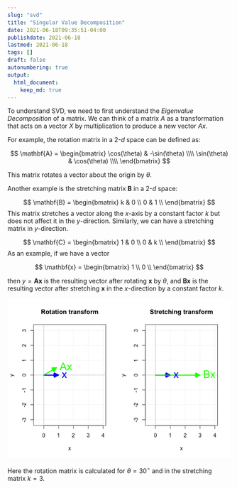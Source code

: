 ```yaml
---
slug: "svd"
title: "Singular Value Decomposition"
date: 2021-06-18T09:35:51-04:00 
publishdate: 2021-06-18
lastmod: 2021-06-18
tags: []
draft: false
autonumbering: true
output: 
  html_document:
    keep_md: true
---
```




To understand SVD, we need to first understand the *Eigenvalue Decomposition* of a matrix.
We can think of a matrix $A$ as a transformation that acts on a vector $X$ 
by multiplication to produce a new vector $Ax$. 

For example, the rotation matrix in a 2-$d$ space can be defined as:

$$
\mathbf{A} = 
\begin{bmatrix}
  \cos(\theta) & -\sin(\theta) \\\\
  \sin(\theta) & \cos(\theta) \\\\
\end{bmatrix}
$$ 

This matrix rotates a vector about the origin by $\theta$. 

Another example is the stretching matrix $\mathbf{B}$ in a 2-$d$ space: 

$$
\mathbf{B} = 
\begin{bmatrix}
  k & 0  \\
  0 & 1  \\
\end{bmatrix}
$$ 
This matrix stretches a vector along the $x$-axis by a constant factor $k$ 
but does not affect it in the $y$-direction. 
Similarly, we can have a stretching matrix in $y$-direction.

$$
\mathbf{C} = 
\begin{bmatrix}
  1 & 0  \\
  0 & k  \\
\end{bmatrix}
$$ 
As an example, if we have a vector

$$
\mathbf{x} = 
\begin{bmatrix}
  1 \\
  0 \\
\end{bmatrix}
$$ 

then $y = \mathbf{A}\mathbf{x}$ is the resulting vector 
after rotating $\mathbf{x}$ by $\theta$, 
and $\mathbf{B}\mathbf{x}$ is the resulting vector 
after stretching $\mathbf{x}$ in the $x$-direction by a constant factor $k$.



<!-- Thu, 2021-06-24T11:17:29-0400 -->
<!-- Not sure how to adjust the size of figures -->

![vectors and transformed vectors](rotate-and-strech-1.png "A vector transformed by rotation (left) and stretching (right)")

Here the rotation matrix is calculated for $\theta = 30^{\circ}$ 
and in the stretching matrix $k = 3$. 
